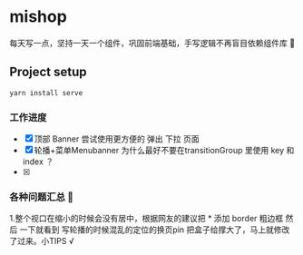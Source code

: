 # mishop

每天写一点，坚持一天一个组件，巩固前端基础，手写逻辑不再盲目依赖组件库 🐜

## Project setup

```
yarn install serve
```
### 工作进度

- [x] 顶部 Banner   尝试使用更方便的 弹出 下拉 页面 
- [x] 轮播+菜单Menubanner 为什么最好不要在transitionGroup 里使用 key 和 index ？
- [x] 

### 各种问题汇总 🐛
1.整个视口在缩小的时候会没有居中，根据网友的建议把 * 添加 border 粗边框 然后 一下就看到 写轮播的时候混乱的定位的换页pin 把盒子给撑大了，马上就修改了过来。小TIPS √
